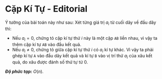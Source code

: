 # Cặp Kí Tự - Editorial

Ý tưởng của bài toán này như sau: Xét từng giá trị $a_i$ từ cuối dãy về đầu dãy thì:

- Nếu $a_i = 0,$ chứng tỏ cặp kí tự thứ $i$ này là một cặp `AB` liền nhau, vì vậy ta thêm cặp kí tự `AB` vào đầu kết quả.
- Nếu $a_i \ne 0,$ chứng tỏ giữa cặp kí tự thứ $i$ có $a_i$ kí tự khác. Vì vậy ta phải ghép kí tự `A` vào đầu dãy kết quả và kí tự `B` vào vị trí thứ $a_i$ của xâu kết quả, do xâu được đánh số thứ tự từ $0$.

***Độ phức tạp:*** $O(n)$.